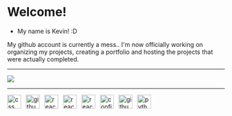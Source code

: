 # Welcome!

- My name is Kevin! :D

My github account is currently a mess.. I'm now officially working on organizing my projects, creating a portfolio and hosting the projects that were actually completed.

---

<img src="https://github-pretty-readme-ftg8hjd8f7h5amfa.canadacentral-01.azurewebsites.net/account-summary?username=kevinthelago&background=geometric"/>

---
<img align="left" alt="css" style="width: 32px; padding-right: 8px;" src="https://skillicons.dev/icons?i=css" /><img align="left" alt="github-config" style="width: 32px; padding-right: 8px;" src="https://skillicons.dev/icons?i=github-config" /><img align="left" alt="react-hooks" style="width: 32px; padding-right: 8px;" src="https://skillicons.dev/icons?i=react-hooks" /><img align="left" alt="react-router" style="width: 32px; padding-right: 8px;" src="https://skillicons.dev/icons?i=react-router" /><img align="left" alt="react" style="width: 32px; padding-right: 8px;" src="https://skillicons.dev/icons?i=react" /><img align="left" alt="config" style="width: 32px; padding-right: 8px;" src="https://skillicons.dev/icons?i=config" /><img align="left" alt="github-actions" style="width: 32px; padding-right: 8px;" src="https://skillicons.dev/icons?i=github-actions" /><img align="left" alt="python" style="width: 32px; padding-right: 8px;" src="https://skillicons.dev/icons?i=python" />
